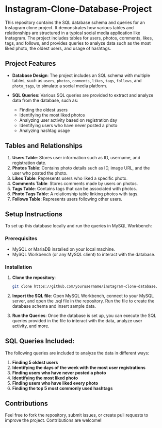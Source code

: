 # Instagram-Clone-Database-Project

This repository contains the SQL database schema and queries for an Instagram clone project. It demonstrates how various tables and relationships are structured in a typical social media application like Instagram. The project includes tables for users, photos, comments, likes, tags, and follows, and provides queries to analyze data such as the most liked photo, the oldest users, and usage of hashtags.

## Project Features

- **Database Design**: The project includes an SQL schema with multiple tables, such as `users`, `photos`, `comments`, `likes`, `tags`, `follows`, and `photo_tags`, to simulate a social media platform.
  
- **SQL Queries**: Various SQL queries are provided to extract and analyze data from the database, such as:
  - Finding the oldest users
  - Identifying the most liked photos
  - Analyzing user activity based on registration day
  - Identifying users who have never posted a photo
  - Analyzing hashtag usage
  
## Tables and Relationships

1. **Users Table**: Stores user information such as ID, username, and registration date.
2. **Photos Table**: Contains photo details such as ID, image URL, and the user who posted the photo.
3. **Likes Table**: Represents users who liked a specific photo.
4. **Comments Table**: Stores comments made by users on photos.
5. **Tags Table**: Contains tags that can be associated with photos.
6. **Photo Tags Table**: A relationship table linking photos with tags.
7. **Follows Table**: Represents users following other users.

## Setup Instructions

To set up this database locally and run the queries in MySQL Workbench:

### Prerequisites

- MySQL or MariaDB installed on your local machine.
- MySQL Workbench (or any MySQL client) to interact with the database.

### Installation

1. **Clone the repository**:

   ```bash
   git clone https://github.com/yourusername/instagram-clone-database.git

2. **Import the SQL file**:
Open MySQL Workbench, connect to your MySQL server, and open the .sql file in the repository. Run the file to create the database schema and insert sample data.

3. **Run the Queries**:
Once the database is set up, you can execute the SQL queries provided in the file to interact with the data, analyze user activity, and more.

## SQL Queries Included:
The following queries are included to analyze the data in different ways:
1. **Finding 5 oldest users**
2. **Identifying the days of the week with the most user registrations**
3. **Finding users who have never posted a photo**
4. **Identifying the most liked photo**
5. **Finding users who have liked every photo**
6. **Finding the top 5 most commonly used hashtags**

## Contributions
Feel free to fork the repository, submit issues, or create pull requests to improve the project. Contributions are welcome!
